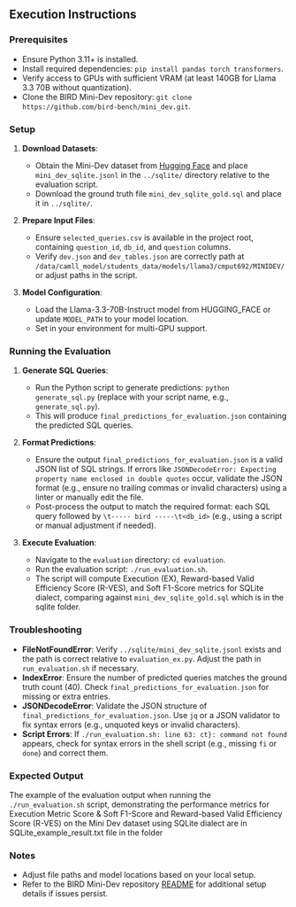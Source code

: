 ## Execution Instructions

### Prerequisites
- Ensure Python 3.11+ is installed.
- Install required dependencies: `pip install pandas torch transformers`.
- Verify access to GPUs with sufficient VRAM (at least 140GB for Llama 3.3 70B without quantization).
- Clone the BIRD Mini-Dev repository: `git clone https://github.com/bird-bench/mini_dev.git`.

### Setup
1. **Download Datasets**:
   - Obtain the Mini-Dev dataset from [Hugging Face](https://huggingface.co/datasets/birdsql/bird_mini_dev) and place `mini_dev_sqlite.jsonl` in the `../sqlite/` directory relative to the evaluation script.
   - Download the ground truth file `mini_dev_sqlite_gold.sql` and place it in `../sqlite/`.

2. **Prepare Input Files**:
   - Ensure `selected_queries.csv` is available in the project root, containing `question_id`, `db_id`, and `question` columns.
   - Verify `dev.json` and `dev_tables.json` are correctly path at `/data/camll_model/students_data/models/llama3/cmput692/MINIDEV/` or adjust paths in the script.

3. **Model Configuration**:
   - Load the Llama-3.3-70B-Instruct model from HUGGING_FACE or update `MODEL_PATH` to your model location.
   - Set in your environment for multi-GPU support.

### Running the Evaluation
1. **Generate SQL Queries**:
   - Run the Python script to generate predictions: `python generate_sql.py` (replace with your script name, e.g., `generate_sql.py`).
   - This will produce `final_predictions_for_evaluation.json` containing the predicted SQL queries.

2. **Format Predictions**:
   - Ensure the output `final_predictions_for_evaluation.json` is a valid JSON list of SQL strings. If errors like `JSONDecodeError: Expecting property name enclosed in double quotes` occur, validate the JSON format (e.g., ensure no trailing commas or invalid characters) using a linter or manually edit the file.
   - Post-process the output to match the required format: each SQL query followed by `\t----- bird -----\t<db_id>` (e.g., using a script or manual adjustment if needed).

3. **Execute Evaluation**:
   - Navigate to the `evaluation` directory: `cd evaluation`.
   - Run the evaluation script: `./run_evaluation.sh`.
   - The script will compute Execution (EX), Reward-based Valid Efficiency Score (R-VES), and Soft F1-Score metrics for SQLite dialect, comparing against `mini_dev_sqlite_gold.sql` which is in the sqlite folder.

### Troubleshooting
- **FileNotFoundError**: Verify `../sqlite/mini_dev_sqlite.jsonl` exists and the path is correct relative to `evaluation_ex.py`. Adjust the path in `run_evaluation.sh` if necessary.
- **IndexError**: Ensure the number of predicted queries matches the ground truth count (40). Check `final_predictions_for_evaluation.json` for missing or extra entries.
- **JSONDecodeError**: Validate the JSON structure of `final_predictions_for_evaluation.json`. Use `jq` or a JSON validator to fix syntax errors (e.g., unquoted keys or invalid characters).
- **Script Errors**: If `./run_evaluation.sh: line 63: ct}: command not found` appears, check for syntax errors in the shell script (e.g., missing `fi` or `done`) and correct them.

### Expected Output

The example of the evaluation output when running the `./run_evaluation.sh` script, demonstrating the performance metrics for Execution Metric Score & Soft F1-Score and Reward-based Valid Efficiency Score (R-VES) on the Mini Dev dataset using SQLite dialect are in SQLite_example_result.txt file in the folder

### Notes
- Adjust file paths and model locations based on your local setup.
- Refer to the BIRD Mini-Dev repository [README](https://github.com/bird-bench/mini_dev) for additional setup details if issues persist.
